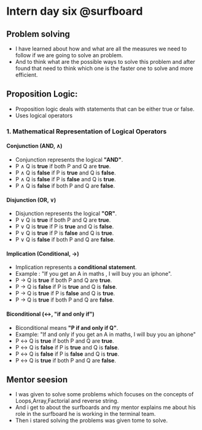 # Intern day six @surfboard
## Problem solving
- I have learned about how and what are all the measures we need to follow if we are going to solve an problem.
- And to think what are the possible ways to solve this problem and after found that need to think which one is the faster one to solve and more efficient.

## Proposition Logic:

- Proposition logic deals with statements that can be either true  or false.
- Uses logical operators

### 1. Mathematical Representation of Logical Operators
#### **Conjunction (AND, ∧)**
- Conjunction represents the logical **"AND"**.
- P ∧ Q is **true** if both P and Q are **true**.  
- P ∧ Q is **false** if P is **true** and Q is **false**.  
- P ∧ Q is **false** if P is **false** and Q is **true**.  
- P ∧ Q is **false** if both P and Q are **false**.  

#### **Disjunction (OR, ∨)**
- Disjunction represents the logical **"OR"**.
- P ∨ Q is **true** if both P and Q are **true**.  
- P ∨ Q is **true** if P is **true** and Q is **false**.  
- P ∨ Q is **true** if P is **false** and Q is **true**.  
- P ∨ Q is **false** if both P and Q are **false**.  

#### **Implication (Conditional, →)**
- Implication represents a **conditional statement**.
- Example : "If you get an A in maths , I will buy you an iphone".
- P → Q is **true** if both P and Q are **true**.  
- P → Q is **false** if P is **true** and Q is **false**.  
- P → Q is **true** if P is **false** and Q is **true**.  
- P → Q is **true** if both P and Q are **false**.  

#### **Biconditional (↔, "if and only if")**
- Biconditional means **"P if and only if Q"**.
- Example: "If and only if you get an A in maths, I will buy you an iphone"
- P ↔ Q is **true** if both P and Q are **true**.  
- P ↔ Q is **false** if P is **true** and Q is **false**.  
- P ↔ Q is **false** if P is **false** and Q is **true**.  
- P ↔ Q is **true** if both P and Q are **false**.

## Mentor seesion 
- I was given to solve some problems which focuses on the concepts of Loops,Array,Factorial and reverse string.
- And i get to about the surfboards and my mentor explains me about his role in the surfboard he is working in the terminal team.
- Then i stared solving the problems  was given tome to solve.
